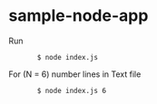 # sample-node-app


Run

           $ node index.js
           
For (N = 6) number lines in Text file
              
           $ node index.js 6
           
   
